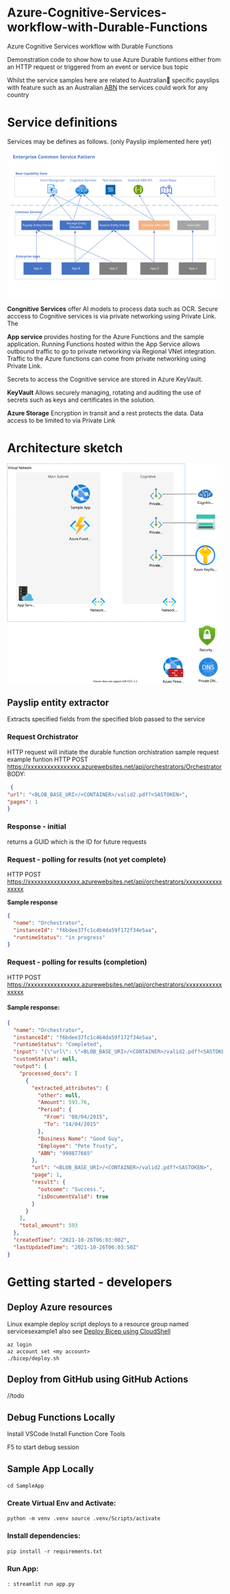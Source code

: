 # Azure-Cognitive-Services-workflow-with-Durable-Functions
Azure Cognitive Services workflow with Durable Functions

Demonstration code to show how to use Azure Durable funtions either from an HTTP request or triggered from an event or service bus topic

Whilst the service samples here are related to Australian🦘 specific payslips with feature such as an Australian [ABN](https://www.abr.gov.au/business-super-funds-charities/applying-abn) the services could work for any country

# Service definitions
Services may be defines as follows. (only Payslip implemented here yet)
![diagram of sample service](docs/Common%20Service%20Pattern.svg)


**Congnitive Services** offer AI models to process data such as OCR. Secure acccess to Cognitive services is via private networking using Private Link. The 

**App service** provides hosting for the Azure Functions and the sample application.
Running Functions hosted within the App Service allows outbound traffic to go to private networking via Regional VNet integration. Traffic to the Azure functions can come from private networking using Private Link.

Secrets to access the Cognitive service are stored in Azure KeyVault.

**KeyVault** Allows securely managing, rotating and auditing the use of secrets such as keys and certificates in the solution.

**Azure Storage**
Encryption in transit and a rest protects the data. Data access to be limited to via Private Link 

# Architecture sketch
![diagram of architecture](docs/architecture-sketch.drawio.svg)


## Payslip entity extractor
Extracts specified fields from the specified blob passed to the service

### Request Orchistrator
HTTP request will initiate the durable function orchistration
sample request
example funtion
HTTP POST https://xxxxxxxxxxxxxxxx.azurewebsites.net/api/orchestrators/Orchestrator
BODY:
```json
 {
"url": "<BLOB_BASE_URI>/<CONTAINER>/valid2.pdf?<SASTOKEN>",
"pages": 1
}
```

### Response - initial
returns a GUID which is the ID for future requests

### Request - polling for results (not yet complete)
HTTP POST https://xxxxxxxxxxxxxxxx.azurewebsites.net/api/orchestrators/xxxxxxxxxxxxxxxx

**Sample response**
```json
{
  "name": "Orchestrator",
  "instanceId": "f6bdee37fc1c4b4da59f172f34e5aa",
  "runtimeStatus": "in progress"
}
```
### Request - polling for results (completion)
HTTP POST https://xxxxxxxxxxxxxxxx.azurewebsites.net/api/orchestrators/xxxxxxxxxxxxxxxx
#### Sample response:
```json
{
  "name": "Orchestrator",
  "instanceId": "f6bdee37fc1c4b4da59f172f34e5aa",
  "runtimeStatus": "Completed",
  "input": "{\"url\": \"<BLOB_BASE_URI>/<CONTAINER>/valid2.pdf?<SASTOKEN>\", \"pages\": 1}",
  "customStatus": null,
  "output": {
    "processed_docs": [
      {
        "extracted_attributes": {
          "other": null,
          "Amount": 593.76,
          "Period": {
            "From": "08/04/2015",
            "To": "14/04/2015"
          },
          "Business Name": "Good Guy",
          "Employee": "Pete Trusty",
          "ABN": "998877665"
        },
        "url": "<BLOB_BASE_URI>/<CONTAINER>/valid2.pdf?<SASTOKEN>",
        "page": 1,
        "result": {
          "outcome": "Success.",
          "isDocumentValid": true
        }
      }
    ],
    "total_amount": 593
  },
  "createdTime": "2021-10-26T06:03:00Z",
  "lastUpdatedTime": "2021-10-26T06:03:50Z"
}
```
# Getting started - developers

## Deploy Azure resources
Linux example deploy script
deploys to a resource group named servicesexample1 also see [Deploy Bicep using CloudShell](https://docs.microsoft.com/en-us/azure/azure-resource-manager/bicep/deploy-cloud-shell?tabs=azure-cli)

```
az login
az account set <my account>
./bicep/deploy.sh
```

## Deploy from GitHub using GitHub Actions
//todo

## Debug Functions Locally

Install VSCode
Install Function Core Tools

F5 to start debug session


## Sample App Locally
`
cd SampleApp
`

### Create Virtual Env and Activate:
`
python -m venv .venv
source .venv/Scripts/activate 
`

### Install dependencies:
`
pip install -r requirements.txt
`

### Run App:
`
: streamlit run app.py
`
